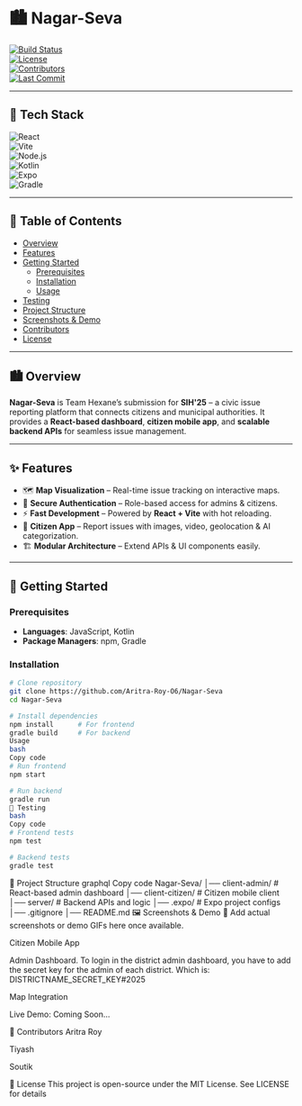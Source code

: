 # 🏙️ Nagar-Seva

[![Build Status](https://img.shields.io/badge/build-passing-brightgreen)]()  
[![License](https://img.shields.io/badge/license-MIT-blue)]()  
[![Contributors](https://img.shields.io/github/contributors/Aritra-Roy-O6/Nagar-Seva)]()  
[![Last Commit](https://img.shields.io/github/last-commit/Aritra-Roy-O6/Nagar-Seva)]()  

---

## 🚀 Tech Stack  
![React](https://img.shields.io/badge/Frontend-React-blue?logo=react&logoColor=white)  
![Vite](https://img.shields.io/badge/Bundler-Vite-purple?logo=vite&logoColor=white)  
![Node.js](https://img.shields.io/badge/Backend-Node.js-green?logo=node.js&logoColor=white)  
![Kotlin](https://img.shields.io/badge/Mobile-Kotlin-orange?logo=kotlin&logoColor=white)  
![Expo](https://img.shields.io/badge/Mobile-Expo-black?logo=expo&logoColor=white)  
![Gradle](https://img.shields.io/badge/Build-Gradle-02303A?logo=gradle&logoColor=white)  

---

## 📑 Table of Contents
- [Overview](#🏙️overview)
- [Features](#✨features)
- [Getting Started](#🚀Getting-Started)
  - [Prerequisites](#prerequisites)
  - [Installation](#installation)
  - [Usage](#usage)
- [Testing](#testing)
- [Project Structure](#📂Project-Structure)
- [Screenshots & Demo](#🖼️screenshots--demo)
- [Contributors](#👥Contributors)
- [License](#📜License)

---

## 🏙️ Overview
**Nagar-Seva** is Team Hexane’s submission for **SIH'25** – a civic issue reporting platform that connects citizens and municipal authorities. It provides a **React-based dashboard**, **citizen mobile app**, and **scalable backend APIs** for seamless issue management.  

---

## ✨ Features
- 🗺️ **Map Visualization** – Real-time issue tracking on interactive maps.  
- 🔐 **Secure Authentication** – Role-based access for admins & citizens.  
- ⚡ **Fast Development** – Powered by **React + Vite** with hot reloading.  
- 📱 **Citizen App** – Report issues with images, video, geolocation & AI categorization.  
- 🏗️ **Modular Architecture** – Extend APIs & UI components easily.  

---

## 🚀 Getting Started

### Prerequisites
- **Languages**: JavaScript, Kotlin  
- **Package Managers**: npm, Gradle  

### Installation
```bash
# Clone repository
git clone https://github.com/Aritra-Roy-O6/Nagar-Seva
cd Nagar-Seva

# Install dependencies
npm install      # For frontend
gradle build     # For backend
Usage
bash
Copy code
# Run frontend
npm start

# Run backend
gradle run
🧪 Testing
bash
Copy code
# Frontend tests
npm test

# Backend tests
gradle test

```
📂 Project Structure
graphql
Copy code
Nagar-Seva/
│── client-admin/     # React-based admin dashboard
│── client-citizen/   # Citizen mobile client
│── server/           # Backend APIs and logic
│── .expo/            # Expo project configs
│── .gitignore
│── README.md
🖼️ Screenshots & Demo
📌 Add actual screenshots or demo GIFs here once available.

Citizen Mobile App

Admin Dashboard. 
To login in the district admin dashboard, you have to add the secret key for the admin of each district. Which is: DISTRICTNAME_SECRET_KEY#2025

Map Integration

Live Demo: Coming Soon...

👥 Contributors
Aritra Roy

Tiyash

Soutik

📜 License
This project is open-source under the MIT License.
See LICENSE for details
